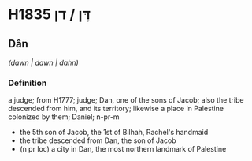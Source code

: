 # H1835 דָּן / דן

## Dân

_(dawn | dawn | dahn)_

### Definition

a judge; from H1777; judge; Dan, one of the sons of Jacob; also the tribe descended from him, and its territory; likewise a place in Palestine colonized by them; Daniel; n-pr-m

- the 5th son of Jacob, the 1st of Bilhah, Rachel's handmaid
- the tribe descended from Dan, the son of Jacob
- (n pr loc) a city in Dan, the most northern landmark of Palestine
